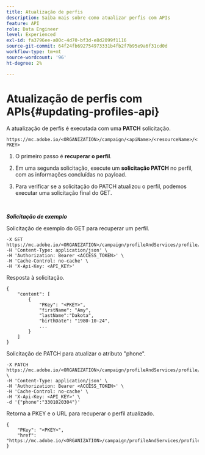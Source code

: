 ```yaml
---
title: Atualização de perfis
description: Saiba mais sobre como atualizar perfis com APIs
feature: API
role: Data Engineer
level: Experienced
exl-id: fa3796ee-a00c-4d70-bf3d-e8d2099f1116
source-git-commit: 64f24fb692754973331b4fb2f7b95e9a6f31cd0d
workflow-type: tm+mt
source-wordcount: '96'
ht-degree: 2%

---
```


# Atualização de perfis com APIs{#updating-profiles-api}

A atualização de perfis é executada com uma **PATCH** solicitação.

`https://mc.adobe.io/<ORGANIZATION>/campaign/<apiName>/<resourceName>/<PKEY>`

1. O primeiro passo é **recuperar o perfil**.

1. Em uma segunda solicitação, execute um **solicitação PATCH** no perfil, com as informações concluídas no payload.

1. Para verificar se a solicitação do PATCH atualizou o perfil, podemos executar uma solicitação final do GET.

<br/>

***Solicitação de exemplo***

Solicitação de exemplo do GET para recuperar um perfil.

```
-X GET https://mc.adobe.io/<ORGANIZATION>/campaign/profileAndServices/profile/<PKEY>\
-H 'Content-Type: application/json' \
-H 'Authorization: Bearer <ACCESS_TOKEN>' \
-H 'Cache-Control: no-cache' \
-H 'X-Api-Key: <API_KEY>'
```

Resposta à solicitação.

```
{
    "content": [
        {
            "PKey": "<PKEY>",
            "firstName": "Amy",
            "lastName":"Dakota",
            "birthDate": "1980-10-24",
            ...
        }
    ]
}
```

Solicitação de PATCH para atualizar o atributo &quot;phone&quot;.

```
-X PATCH https://mc.adobe.io/<ORGANIZATION>/campaign/profileAndServices/profile/<PKEY> \
-H 'Content-Type: application/json' \
-H 'Authorization: Bearer <ACCESS_TOKEN>' \
-H 'Cache-Control: no-cache' \
-H 'X-Api-Key: <API_KEY>' \
-d '{"phone":"3301020304"}'
```

Retorna a PKEY e o URL para recuperar o perfil atualizado.

```
{
    "PKey": "<PKEY>",
    "href": "https://mc.adobe.io/<ORGANIZATION>/campaign/profileAndServices/profile/@2v1dr3ZKJveMDhAdh0MPnh9hNQQ93qb7AW6BNVVKknjwXvTZRBAgUqz1SNcB4ZndgjqOofx3BwBZYBftlmObISoM3rs"
}
```
